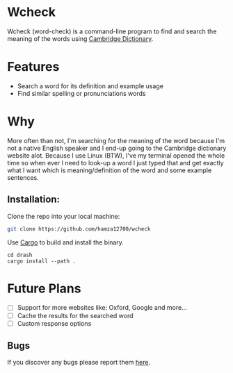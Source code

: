 # Wcheck

Wcheck (word-check) is a command-line program to find and search the meaning of
the words using [Cambridge Dictionary](https://dictionary.cambridge.org/). 

# Features
- Search a word for its definition and example usage
- Find similar spelling or pronunciations words

# Why

More often than not, I'm searching for the meaning of the word because I'm not
a native English speaker and I end-up going to the Cambridge dictionary website
alot. Because I use Linux (BTW), I've my terminal opened the whole time so when
ever I need to look-up a word I just typed that and get exactly what I want
which is meaning/definition of the word and some example sentences.

## Installation:

Clone the repo into your local machine:
```bash
git clone https://github.com/hamza12700/wcheck
```

Use [Cargo](https://doc.rust-lang.org/cargo/) to build and install the binary.
```bsah
cd drash
cargo install --path .
```

# Future Plans
- [ ] Support for more websites like: Oxford, Google and more...
- [ ] Cache the results for the searched word
- [ ] Custom response options

## Bugs

If you discover any bugs please report them [here](https://github.com/Hamza12700/drash/issues/).
